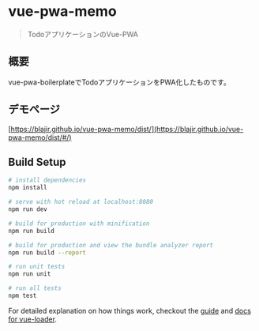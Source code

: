 # vue-pwa-memo

> TodoアプリケーションのVue-PWA

## 概要
vue-pwa-boilerplateでTodoアプリケーションをPWA化したものです。

## デモページ
[https://blajir.github.io/vue-pwa-memo/dist/](https://blajir.github.io/vue-pwa-memo/dist/#/)

## Build Setup

``` bash
# install dependencies
npm install

# serve with hot reload at localhost:8080
npm run dev

# build for production with minification
npm run build

# build for production and view the bundle analyzer report
npm run build --report

# run unit tests
npm run unit

# run all tests
npm test
```

For detailed explanation on how things work, checkout the [guide](http://vuejs-templates.github.io/webpack/) and [docs for vue-loader](http://vuejs.github.io/vue-loader).
